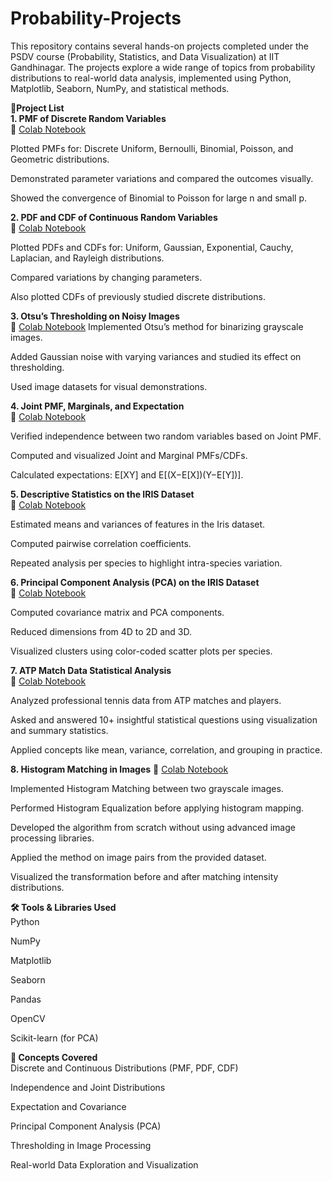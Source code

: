 # Probability-Projects
This repository contains several hands-on projects completed under the PSDV course (Probability, Statistics, and Data Visualization) at IIT Gandhinagar. The projects explore a wide range of topics from probability distributions to real-world data analysis, implemented using Python, Matplotlib, Seaborn, NumPy, and statistical methods.

📂**Project List**  
**1. PMF of Discrete Random Variables**  
🔗 [Colab Notebook](https://colab.research.google.com/drive/1_9ZhbXfZMht4br1305vc7r64l0zGGBMV?usp=sharing)


Plotted PMFs for: Discrete Uniform, Bernoulli, Binomial, Poisson, and Geometric distributions.

Demonstrated parameter variations and compared the outcomes visually.

Showed the convergence of Binomial to Poisson for large n and small p.

**2. PDF and CDF of Continuous Random Variables**  
🔗 [Colab Notebook](https://colab.research.google.com/drive/11FZGlG-aC0dTO52yc35LkbHEAcdBfTQM?usp=sharing)

Plotted PDFs and CDFs for: Uniform, Gaussian, Exponential, Cauchy, Laplacian, and Rayleigh distributions.

Compared variations by changing parameters.

Also plotted CDFs of previously studied discrete distributions.

**3. Otsu’s Thresholding on Noisy Images**  
🔗 [Colab Notebook](https://colab.research.google.com/drive/1A-nLEqG4AGktBzPc62EKFPVdW9qcOlFY?usp=sharing)
Implemented Otsu’s method for binarizing grayscale images.

Added Gaussian noise with varying variances and studied its effect on thresholding.

Used image datasets for visual demonstrations.

**4. Joint PMF, Marginals, and Expectation**  
🔗 [Colab Notebook](https://colab.research.google.com/drive/110T47LI74eau8iDwV-cC0u1RU34-S-0u?usp=sharing)

Verified independence between two random variables based on Joint PMF.

Computed and visualized Joint and Marginal PMFs/CDFs.

Calculated expectations: E[XY] and E[(X−E[X])(Y−E[Y])].

**5. Descriptive Statistics on the IRIS Dataset**  
🔗 [Colab Notebook](https://colab.research.google.com/drive/1iqP7ccyYn4XQJEE0_zuO1gq8iR7Sd5hC?usp=sharing)

Estimated means and variances of features in the Iris dataset.

Computed pairwise correlation coefficients.

Repeated analysis per species to highlight intra-species variation.

**6. Principal Component Analysis (PCA) on the IRIS Dataset**  
🔗 [Colab Notebook](https://colab.research.google.com/drive/1vXgh79KGFEazOO4334BQY9OnAcqwOGIl?usp=sharing)

Computed covariance matrix and PCA components.

Reduced dimensions from 4D to 2D and 3D.

Visualized clusters using color-coded scatter plots per species.

**7. ATP Match Data Statistical Analysis**  
🔗 [Colab Notebook](https://colab.research.google.com/drive/1QOXhGz_QYUulgdChBDq40gvyJZLUJrE8?usp=sharing)

Analyzed professional tennis data from ATP matches and players.

Asked and answered 10+ insightful statistical questions using visualization and summary statistics.

Applied concepts like mean, variance, correlation, and grouping in practice.

**8. Histogram Matching in Images**
🔗 [Colab Notebook](https://colab.research.google.com/drive/19Mw0Px4gwoT0PXl1m2yzL2_U9lgnXQpZ?usp=sharing)

Implemented Histogram Matching between two grayscale images.

Performed Histogram Equalization before applying histogram mapping.

Developed the algorithm from scratch without using advanced image processing libraries.

Applied the method on image pairs from the provided dataset.

Visualized the transformation before and after matching intensity distributions.

**🛠️ Tools & Libraries Used**  
Python

NumPy

Matplotlib

Seaborn

Pandas

OpenCV

Scikit-learn (for PCA)

**🧠 Concepts Covered**  
Discrete and Continuous Distributions (PMF, PDF, CDF)

Independence and Joint Distributions

Expectation and Covariance

Principal Component Analysis (PCA)

Thresholding in Image Processing

Real-world Data Exploration and Visualization

